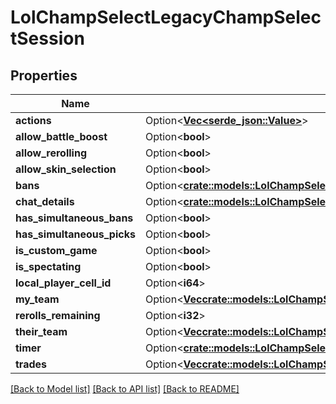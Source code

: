 # LolChampSelectLegacyChampSelectSession

## Properties

Name | Type | Description | Notes
------------ | ------------- | ------------- | -------------
**actions** | Option<[**Vec<serde_json::Value>**](serde_json::Value.md)> |  | [optional]
**allow_battle_boost** | Option<**bool**> |  | [optional]
**allow_rerolling** | Option<**bool**> |  | [optional]
**allow_skin_selection** | Option<**bool**> |  | [optional]
**bans** | Option<[**crate::models::LolChampSelectLegacyChampSelectBannedChampions**](LolChampSelectLegacyChampSelectBannedChampions.md)> |  | [optional]
**chat_details** | Option<[**crate::models::LolChampSelectLegacyChampSelectChatRoomDetails**](LolChampSelectLegacyChampSelectChatRoomDetails.md)> |  | [optional]
**has_simultaneous_bans** | Option<**bool**> |  | [optional]
**has_simultaneous_picks** | Option<**bool**> |  | [optional]
**is_custom_game** | Option<**bool**> |  | [optional]
**is_spectating** | Option<**bool**> |  | [optional]
**local_player_cell_id** | Option<**i64**> |  | [optional]
**my_team** | Option<[**Vec<crate::models::LolChampSelectLegacyChampSelectPlayerSelection>**](LolChampSelectLegacyChampSelectPlayerSelection.md)> |  | [optional]
**rerolls_remaining** | Option<**i32**> |  | [optional]
**their_team** | Option<[**Vec<crate::models::LolChampSelectLegacyChampSelectPlayerSelection>**](LolChampSelectLegacyChampSelectPlayerSelection.md)> |  | [optional]
**timer** | Option<[**crate::models::LolChampSelectLegacyChampSelectTimer**](LolChampSelectLegacyChampSelectTimer.md)> |  | [optional]
**trades** | Option<[**Vec<crate::models::LolChampSelectLegacyChampSelectTradeContract>**](LolChampSelectLegacyChampSelectTradeContract.md)> |  | [optional]

[[Back to Model list]](../README.md#documentation-for-models) [[Back to API list]](../README.md#documentation-for-api-endpoints) [[Back to README]](../README.md)


